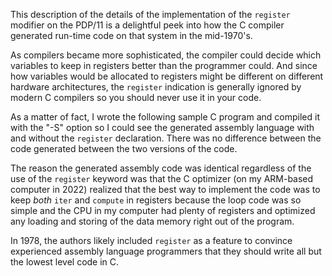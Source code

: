 This description of the details of the implementation of the `register` modifier
on the PDP/11 is a delightful peek into how the C compiler generated run-time code on
that system in the mid-1970's.

As compilers became more sophisticated, the compiler could decide which variables to keep in
registers better than the programmer could. And since how variables would be allocated to
registers might be different on different hardware architectures, the `register` indication is generally
ignored by modern C compilers so you should never use it in your code.

As a matter of fact, I wrote the following sample C program and compiled it with the "-S" option
so I could see the generated assembly language with and without the `register` declaration.
There was no difference between the code generated between the two versions of the code.

The reason the generated assembly code was identical regardless of the use of 
the `register` keyword was that the C optimizer (on my ARM-based computer in 2022) realized
that the best way to implement the code was to keep *both* `iter` and `compute` in registers
because the loop code was so simple and the CPU in my computer had plenty of registers and
optimized any loading and storing of the data memory right out of the program.

In 1978, the authors likely included `register` as a feature to convince experienced
assembly language programmers that they should write all but the lowest level code
in C.

